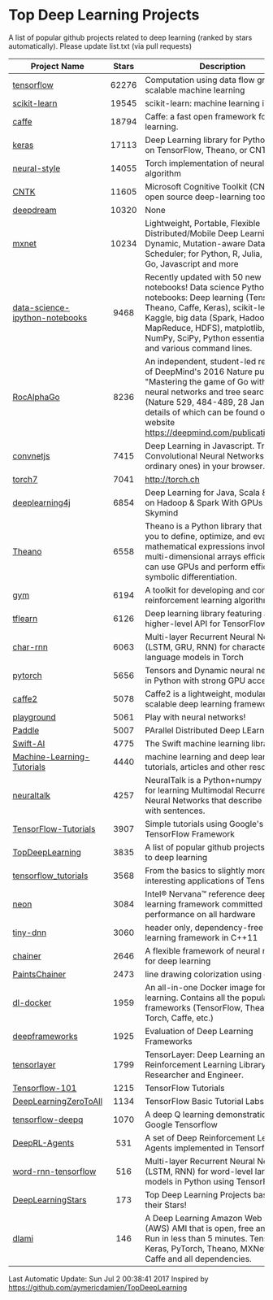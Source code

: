 # Top Deep Learning Projects
A list of popular github projects related to deep learning (ranked by stars automatically).
Please update list.txt (via pull requests)

|Project Name| Stars | Description |
| ---------- |:-----:| ----------- |
| [tensorflow](https://github.com/tensorflow/tensorflow) | 62276 | Computation using data flow graphs for scalable machine learning |
| [scikit-learn](https://github.com/scikit-learn/scikit-learn) | 19545 | scikit-learn: machine learning in Python |
| [caffe](https://github.com/BVLC/caffe) | 18794 | Caffe: a fast open framework for deep learning. |
| [keras](https://github.com/fchollet/keras) | 17113 | Deep Learning library for Python. Runs on TensorFlow, Theano, or CNTK. |
| [neural-style](https://github.com/jcjohnson/neural-style) | 14055 | Torch implementation of neural style algorithm |
| [CNTK](https://github.com/Microsoft/CNTK) | 11605 | Microsoft Cognitive Toolkit (CNTK), an open source deep-learning toolkit |
| [deepdream](https://github.com/google/deepdream) | 10320 | None |
| [mxnet](https://github.com/dmlc/mxnet) | 10234 | Lightweight, Portable, Flexible Distributed/Mobile Deep Learning with Dynamic, Mutation-aware Dataflow Dep Scheduler; for Python, R, Julia, Scala, Go, Javascript and more |
| [data-science-ipython-notebooks](https://github.com/donnemartin/data-science-ipython-notebooks) | 9468 | Recently updated with 50 new notebooks! Data science Python notebooks: Deep learning (TensorFlow, Theano, Caffe, Keras), scikit-learn, Kaggle, big data (Spark, Hadoop MapReduce, HDFS), matplotlib, pandas, NumPy, SciPy, Python essentials, AWS, and various command lines. |
| [RocAlphaGo](https://github.com/Rochester-NRT/RocAlphaGo) | 8236 | An independent, student-led replication of DeepMind's 2016 Nature publication, "Mastering the game of Go with deep neural networks and tree search" (Nature 529, 484-489, 28 Jan 2016), details of which can be found on their website https://deepmind.com/publications.html. |
| [convnetjs](https://github.com/karpathy/convnetjs) | 7415 | Deep Learning in Javascript. Train Convolutional Neural Networks (or ordinary ones) in your browser. |
| [torch7](https://github.com/torch/torch7) | 7041 | http://torch.ch |
| [deeplearning4j](https://github.com/deeplearning4j/deeplearning4j) | 6854 | Deep Learning for Java, Scala & Clojure on Hadoop & Spark With GPUs - From Skymind |
| [Theano](https://github.com/Theano/Theano) | 6558 | Theano is a Python library that allows you to define, optimize, and evaluate mathematical expressions involving multi-dimensional arrays efficiently. It can use GPUs and perform efficient symbolic differentiation. |
| [gym](https://github.com/openai/gym) | 6194 | A toolkit for developing and comparing reinforcement learning algorithms. |
| [tflearn](https://github.com/tflearn/tflearn) | 6126 | Deep learning library featuring a higher-level API for TensorFlow. |
| [char-rnn](https://github.com/karpathy/char-rnn) | 6063 | Multi-layer Recurrent Neural Networks (LSTM, GRU, RNN) for character-level language models in Torch |
| [pytorch](https://github.com/pytorch/pytorch) | 5656 | Tensors and Dynamic neural networks in Python  with strong GPU acceleration |
| [caffe2](https://github.com/caffe2/caffe2) | 5078 | Caffe2 is a lightweight, modular, and scalable deep learning framework. |
| [playground](https://github.com/tensorflow/playground) | 5061 | Play with neural networks! |
| [Paddle](https://github.com/PaddlePaddle/Paddle) | 5007 | PArallel Distributed Deep LEarning |
| [Swift-AI](https://github.com/Swift-AI/Swift-AI) | 4775 | The Swift machine learning library. |
| [Machine-Learning-Tutorials](https://github.com/ujjwalkarn/Machine-Learning-Tutorials) | 4440 | machine learning and deep learning tutorials, articles and other resources  |
| [neuraltalk](https://github.com/karpathy/neuraltalk) | 4257 | NeuralTalk is a Python+numpy project for learning Multimodal Recurrent Neural Networks that describe images with sentences. |
| [TensorFlow-Tutorials](https://github.com/nlintz/TensorFlow-Tutorials) | 3907 | Simple tutorials using Google's TensorFlow Framework |
| [TopDeepLearning](https://github.com/aymericdamien/TopDeepLearning) | 3835 | A list of popular github projects related to deep learning |
| [tensorflow_tutorials](https://github.com/pkmital/tensorflow_tutorials) | 3568 | From the basics to slightly more interesting applications of Tensorflow |
| [neon](https://github.com/NervanaSystems/neon) | 3084 | Intel® Nervana™ reference deep learning framework committed to best performance on all hardware |
| [tiny-dnn](https://github.com/tiny-dnn/tiny-dnn) | 3060 | header only, dependency-free deep learning framework in C++11 |
| [chainer](https://github.com/chainer/chainer) | 2646 | A flexible framework of neural networks for deep learning |
| [PaintsChainer](https://github.com/pfnet/PaintsChainer) | 2473 | line drawing colorization using chainer |
| [dl-docker](https://github.com/floydhub/dl-docker) | 1959 | An all-in-one Docker image for deep learning. Contains all the popular DL frameworks (TensorFlow, Theano, Torch, Caffe, etc.) |
| [deepframeworks](https://github.com/zer0n/deepframeworks) | 1925 | Evaluation of Deep Learning Frameworks |
| [tensorlayer](https://github.com/zsdonghao/tensorlayer) | 1799 | TensorLayer: Deep Learning and Reinforcement Learning Library for Researcher and Engineer. |
| [Tensorflow-101](https://github.com/sjchoi86/Tensorflow-101) | 1215 | TensorFlow Tutorials |
| [DeepLearningZeroToAll](https://github.com/hunkim/DeepLearningZeroToAll) | 1134 | TensorFlow Basic Tutorial Labs |
| [tensorflow-deepq](https://github.com/siemanko/tensorflow-deepq) | 1070 | A deep Q learning demonstration using Google Tensorflow |
| [DeepRL-Agents](https://github.com/awjuliani/DeepRL-Agents) | 531 | A set of Deep Reinforcement Learning Agents implemented in Tensorflow. |
| [word-rnn-tensorflow](https://github.com/hunkim/word-rnn-tensorflow) | 516 | Multi-layer Recurrent Neural Networks (LSTM, RNN) for word-level language models in Python using TensorFlow. |
| [DeepLearningStars](https://github.com/hunkim/DeepLearningStars) | 173 | Top Deep Learning Projects based on their Stars! |
| [dlami](https://github.com/ritchieng/dlami) | 146 | A Deep Learning Amazon Web Service (AWS) AMI that is open, free and works. Run in less than 5 minutes. TensorFlow, Keras, PyTorch, Theano, MXNet, CNTK, Caffe and all dependencies. |

Last Automatic Update: Sun Jul  2 00:38:41 2017
Inspired by https://github.com/aymericdamien/TopDeepLearning